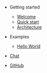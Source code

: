 
* Getting started
  * [Welcome](README.md)
  * [Quick start](site/quickstart.md)
  * [Architecture](site/architecture.md)
    
* Examples
  * [Hello World](examples/helloworld.md)
 
 
 * [Chat](https://gitter.im/M-Lambda/Actor)
 
 * [GitHub](https://github.com/RoyGI/MLambda)